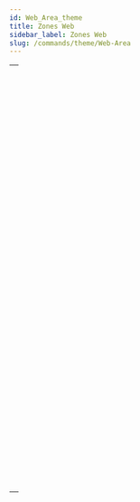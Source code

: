 ```yaml
---
id: Web_Area_theme
title: Zones Web
sidebar_label: Zones Web
slug: /commands/theme/Web-Area
---
```


|                                                                                                                                   |
| --------------------------------------------------------------------------------------------------------------------------------- |
| [<!-- INCLUDE #_command_.WA Back URL available.Syntax -->](../../commands-legacy/wa-back-url-available.md)<br/>                   |
| [<!-- INCLUDE #_command_.WA Create URL history menu.Syntax -->](../../commands-legacy/wa-create-url-history-menu.md)<br/>         |
| [<!-- INCLUDE #_command_.WA Evaluate JavaScript.Syntax -->](../../commands-legacy/wa-evaluate-javascript.md)<br/>                 |
| [<!-- INCLUDE #_command_.WA EXECUTE JAVASCRIPT FUNCTION.Syntax -->](../../commands-legacy/wa-execute-javascript-function.md)<br/> |
| [<!-- INCLUDE #_command_.WA Forward URL available.Syntax -->](../../commands-legacy/wa-forward-url-available.md)<br/>             |
| [<!-- INCLUDE #_command_.WA Get context.Syntax -->](../../commands/wa-get-context.md)<br/>                                        |
| [<!-- INCLUDE #_command_.WA Get current URL.Syntax -->](../../commands-legacy/wa-get-current-url.md)<br/>                         |
| [<!-- INCLUDE #_command_.WA GET EXTERNAL LINKS FILTERS.Syntax -->](../../commands-legacy/wa-get-external-links-filters.md)<br/>   |
| [<!-- INCLUDE #_command_.WA Get last filtered URL.Syntax -->](../../commands-legacy/wa-get-last-filtered-url.md)<br/>             |
| [<!-- INCLUDE #_command_.WA GET LAST URL ERROR.Syntax -->](../../commands-legacy/wa-get-last-url-error.md)<br/>                   |
| [<!-- INCLUDE #_command_.WA Get page content.Syntax -->](../../commands-legacy/wa-get-page-content.md)<br/>                       |
| [<!-- INCLUDE #_command_.WA Get page title.Syntax -->](../../commands-legacy/wa-get-page-title.md)<br/>                           |
| [<!-- INCLUDE #_command_.WA GET PREFERENCE.Syntax -->](../../commands-legacy/wa-get-preference.md)<br/>                           |
| [<!-- INCLUDE #_command_.WA GET URL FILTERS.Syntax -->](../../commands-legacy/wa-get-url-filters.md)<br/>                         |
| [<!-- INCLUDE #_command_.WA GET URL HISTORY.Syntax -->](../../commands-legacy/wa-get-url-history.md)<br/>                         |
| [<!-- INCLUDE #_command_.WA OPEN BACK URL.Syntax -->](../../commands-legacy/wa-open-back-url.md)<br/>                             |
| [<!-- INCLUDE #_command_.WA OPEN FORWARD URL.Syntax -->](../../commands-legacy/wa-open-forward-url.md)<br/>                       |
| [<!-- INCLUDE #_command_.WA OPEN URL.Syntax -->](../../commands-legacy/wa-open-url.md)<br/>                                       |
| [<!-- INCLUDE #_command_.WA OPEN WEB INSPECTOR.Syntax -->](../../commands-legacy/wa-open-web-inspector.md)<br/>                   |
| [<!-- INCLUDE #_command_.WA REFRESH CURRENT URL.Syntax -->](../../commands-legacy/wa-refresh-current-url.md)<br/>                 |
| [<!-- INCLUDE #_command_.WA Run offscreen area.Syntax -->](../../commands-legacy/wa-run-offscreen-area.md)<br/>                   |
| [<!-- INCLUDE #_command_.WA SET CONTEXT.Syntax -->](../../commands/wa-set-context.md)<br/>                                        |
| [<!-- INCLUDE #_command_.WA SET EXTERNAL LINKS FILTERS.Syntax -->](../../commands-legacy/wa-set-external-links-filters.md)<br/>   |
| [<!-- INCLUDE #_command_.WA SET PAGE CONTENT.Syntax -->](../../commands-legacy/wa-set-page-content.md)<br/>                       |
| [<!-- INCLUDE #_command_.WA SET PREFERENCE.Syntax -->](../../commands-legacy/wa-set-preference.md)<br/>                           |
| [<!-- INCLUDE #_command_.WA SET URL FILTERS.Syntax -->](../../commands-legacy/wa-set-url-filters.md)<br/>                         |
| [<!-- INCLUDE #_command_.WA STOP LOADING URL.Syntax -->](../../commands-legacy/wa-stop-loading-url.md)<br/>                       |
| [<!-- INCLUDE #_command_.WA ZOOM IN.Syntax -->](../../commands-legacy/wa-zoom-in.md)<br/>                                         |
| [<!-- INCLUDE #_command_.WA ZOOM OUT.Syntax -->](../../commands-legacy/wa-zoom-out.md)<br/>                                       |

